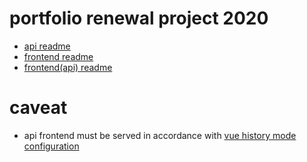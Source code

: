 # portfolio renewal project 2020

- [api readme](https://github.com/rabelais88/portfolio2020/tree/master/api/readme.md)
- [frontend readme](https://github.com/rabelais88/portfolio2020/tree/master/front-www/README.md)
- [frontend(api) readme](https://github.com/rabelais88/portfolio2020/tree/master/front-api/README.md)

# caveat

- api frontend must be served in accordance with [vue history mode configuration](https://router.vuejs.org/guide/essentials/history-mode.html#example-server-configurations)